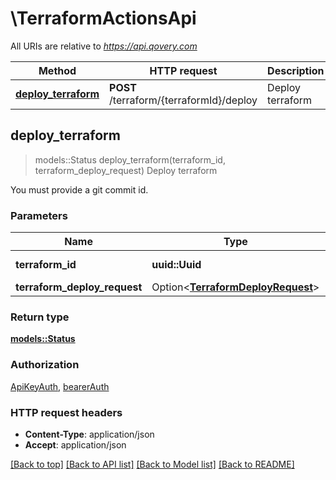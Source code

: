 # \TerraformActionsApi

All URIs are relative to *https://api.qovery.com*

Method | HTTP request | Description
------------- | ------------- | -------------
[**deploy_terraform**](TerraformActionsApi.md#deploy_terraform) | **POST** /terraform/{terraformId}/deploy | Deploy terraform



## deploy_terraform

> models::Status deploy_terraform(terraform_id, terraform_deploy_request)
Deploy terraform

You must provide a git commit id.

### Parameters


Name | Type | Description  | Required | Notes
------------- | ------------- | ------------- | ------------- | -------------
**terraform_id** | **uuid::Uuid** | Terraform ID | [required] |
**terraform_deploy_request** | Option<[**TerraformDeployRequest**](TerraformDeployRequest.md)> |  |  |

### Return type

[**models::Status**](Status.md)

### Authorization

[ApiKeyAuth](../README.md#ApiKeyAuth), [bearerAuth](../README.md#bearerAuth)

### HTTP request headers

- **Content-Type**: application/json
- **Accept**: application/json

[[Back to top]](#) [[Back to API list]](../README.md#documentation-for-api-endpoints) [[Back to Model list]](../README.md#documentation-for-models) [[Back to README]](../README.md)

